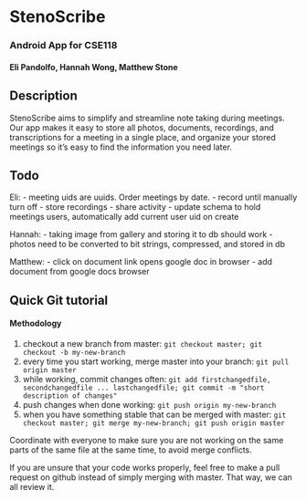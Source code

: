 # StenoScribe
### Android App for CSE118
#### Eli Pandolfo, Hannah Wong, Matthew Stone

## Description
StenoScribe aims to simplify and streamline note taking during meetings.
Our app makes it easy to store all photos, documents, recordings, and
transcriptions for a meeting in a single place, and organize your stored
meetings so it’s easy to find the information you need later.

## Todo
Eli:
    - meeting uids are uuids. Order meetings by date.
    - record until manually turn off
    - store recordings
    - share activity
    - update schema to hold meetings users, automatically add current user uid on create

Hannah:
    - taking image from gallery and storing it to db should work
    - photos need to be converted to bit strings, compressed, and stored in db

Matthew:
    - click on document link opens google doc in browser
    - add document from google docs browser


## Quick Git tutorial
#### Methodology
1. checkout a new branch from master: `git checkout master; git checkout -b my-new-branch`
2. every time you start working, merge master into your branch: `git pull origin master`
3. while working, commit changes often: `git add firstchangedfile, secondchangedfile ... lastchangedfile; git commit -m "short description of changes"`
4. push changes when done working: `git push origin my-new-branch`
5. when you have something stable that can be merged with master: `git checkout master; git merge my-new-branch; git push origin master`

Coordinate with everyone to make sure you are not working on the same parts of the same file at the same time,
to avoid merge conflicts.

If you are unsure that your code works properly, feel free to make a pull request on github
instead of simply merging with master. That way, we can all review it.

